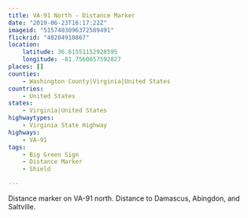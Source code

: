 ```yaml
---
title: VA-91 North - Distance Marker
date: "2019-06-23T16:17:22Z"
imageid: "5157403096372589491"
flickrid: "48204910867"
location:
    latitude: 36.61551152928595
    longitude: -81.7560657592827
places: []
counties:
    - Washington County|Virginia|United States
countries:
    - United States
states:
    - Virginia|United States
highwaytypes:
    - Virginia State Highway
highways:
    - VA-91
tags:
    - Big Green Sign
    - Distance Marker
    - Shield

---
```

Distance marker on VA-91 north.  Distance to Damascus, Abingdon, and Saltville.